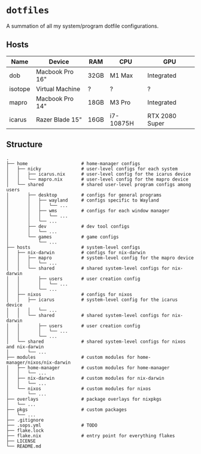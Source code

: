 # `dotfiles`

A summation of all my system/program dotfile configurations.

## Hosts
| Name | Device | RAM | CPU | GPU |
| - | - | - | - | - |
| dob | Macbook Pro 16" | 32GB | M1 Max | Integrated |
| isotope | Virtual Machine | ? | ? | ? |
| mapro | Macbook Pro 14" | 18GB | M3 Pro | Integrated |
| icarus | Razer Blade 15" | 16GB | i7-10875H | RTX 2080 Super |

## Structure
    .
    ├── home                    # home-manager configs
    │   ├── nicky               # user-level configs for each system
    │   │   ├── icarus.nix      # user-level config for the icarus device
    │   │   └── mapro.nix       # user-level config for the mapro device
    │   └── shared              # shared user-level program configs among users
    │       ├── desktop         # configs for general programs
    │       │   ├── wayland     # configs specific to Wayland
    │       │   │   └── ...
    │       │   ├── wms         # configs for each window manager
    │       │   │   └── ...
    │       │   └── ...
    │       ├── dev             # dev tool configs
    │       │   └── ...
    │       └── games           # game configs
    │           └── ...
    ├── hosts                   # system-level configs
    │   ├── nix-darwin          # configs for nix-darwin
    │   │   ├── mapro           # system-level config for the mapro device
    │   │   │   └── ...
    │   │   └── shared          # shared system-level configs for nix-darwin
    │   │       ├── users       # user creation config
    │   │       │   └── ...
    │   │       └── ...
    │   ├── nixos               # configs for nixos
    │   │   ├── icarus          # system-level config for the icarus device
    │   │   │   └── ...
    │   │   └── shared          # shared system-level configs for nix-darwin
    │   │       ├── users       # user creation config
    │   │       │   └── ...
    │   │       └── ...
    │   └── shared              # shared system-level configs for nixos and nix-darwin
    │       └── ...
    ├── modules                 # custom modules for home-manager/nixos/nix-darwin
    │   ├── home-manager        # custom modules for home-manager
    │   │   └── ...
    │   ├── nix-darwin          # custom modules for nix-darwin
    │   │   └── ...
    │   └── nixos               # custom modules for nixos
    │       └── ...
    ├── overlays                # package overlays for nixpkgs
    │   └── ...
    ├── pkgs                    # custom packages
    │   └── ...
    ├── .gitignore
    ├── .sops.yml               # TODO
    ├── flake.lock
    ├── flake.nix               # entry point for everything flakes
    ├── LICENSE
    └── README.md
